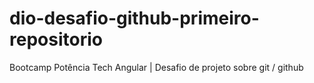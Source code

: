 # dio-desafio-github-primeiro-repositorio
Bootcamp Potência Tech Angular | Desafio de projeto sobre git / github

